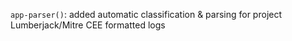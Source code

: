 `app-parser()`: added automatic classification & parsing for project Lumberjack/Mitre CEE formatted logs